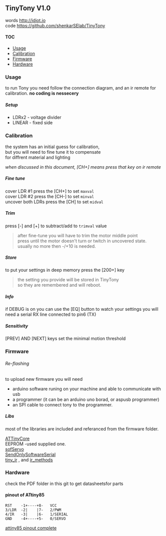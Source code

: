 ## TinyTony V1.0
words http://idiot.io   
code https://github.com/shenkarSElab/TinyTony 


#### TOC
* [Usage](#usage)
* [Calibration](#calibration)
* [Firmware](#firmware)
* [Hardware](#hardware)

### Usage 
to run Tony you need follow the connection diagram, and an ir remote for calibration.  **no coding is nessecery**

##### Setup 
* LDRx2 - voltage divider
* LINEAR - fixed side

### Calibration   
the system has an initial guess for calibration,   
but you will need to fine tune it to compensate   
for diffrent material and lighting  

*when discussed in this document, [CH+] means press that key on ir remote* 
 
##### Fine tune  
cover LDR #1       press the [CH+] to set `maxval`    
cover LDR #2       press the [CH-] to set `minval`   
uncover both LDRs  press the [CH] to set  `midval`  

##### Trim  
press [-] and [+] to subtract/add to `trimval` value  
  > after fine-tune you will have to trim the motor middle point  
  > press until the motor doesn't turn or twitch in uncovered state.  
  > usually no more then -/+10 is needed.   
  
##### Store  
to put your settings in deep memory press the [200+] key  
  > the setting you provide will be stored in TinyTony   
  > so they are remembered and will  reboot.  
  
##### Info
if DEBUG is on you can use the [EQ] button to watch your settings
you will need a serial RX line connected to pin6 (TX)

##### Sensitivity 
  [PREV] AND [NEXT] keys set the minimal motion threshold 
  



### Firmware



###### Re-flashing
to upload new firmware you will need
* arduino software runing on your machine and able to communicate with usb
* a programmer (it can be an arduino uno borad, or aspusb programmer)
* an SPI cable to connect tony to the programmer.

##### Libs
most of the libraries are included and referanced from the firmware folder.

[ATTinyCore](https://github.com/SpenceKonde/ATTinyCore)  
EEPROM -used supplied one.   
[sofServo](http://playground.arduino.cc/ComponentLib/Servo)  
[SendOnlySoftwareSerial](https://forum.arduino.cc/index.php?topic=112013.msg841582#msg841582)  
[tiny_ir](https://gist.github.com/SeeJayDee/caa9b5cc29246df44e45b8e7d1b1cdc5) , and [ir_methods](https://github.com/z3t0/Arduino-IRremote/wiki/Receiving-with-the-IRremote-library)  


### Hardware
check the PDF folder in this git to get datasheetsfor parts


#### pinout of ATtiny85  
```
RST    -1+----+8-   VCC  
3/LDR  -2|    |7-   2/PWM  
4/IR   -3|    |6-   1/SERIAL  
GND    -4+----+5-   0/SERVO  
```
[attiny85 pinout complete](https://camo.githubusercontent.com/081b569122da2244ff7de8bae15eb56947d05cc8/687474703a2f2f6472617a7a792e636f6d2f652f696d672f50696e6f7574543835612e6a7067  )
